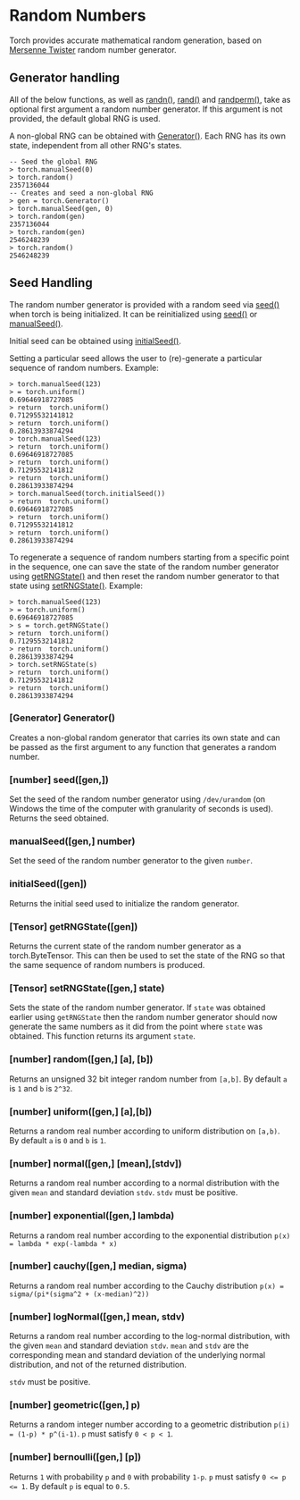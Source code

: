 <a name="torch.random.dok"></a>
# Random Numbers #

Torch provides accurate mathematical random generation, based on
[Mersenne Twister](http://www.math.sci.hiroshima-u.ac.jp/~m-mat/MT/emt.html)
random number generator.

<a name=":torch.gen.dok"></a>
## Generator handling ##

All of the below functions, as well as [randn()](t7maths.md#torch.randn),
[rand()](t7maths.md#torch.rand) and [randperm()](t7maths.md#torch.randperm),
take as optional first argument a random number generator.
If this argument is not provided, the default global RNG is used.

A non-global RNG can be obtained with [Generator()](#torch.Generator).
Each RNG has its own state, independent from all other RNG's states.

```
-- Seed the global RNG
> torch.manualSeed(0)
> torch.random()
2357136044
-- Creates and seed a non-global RNG
> gen = torch.Generator()
> torch.manualSeed(gen, 0)
> torch.random(gen)
2357136044
> torch.random(gen)
2546248239
> torch.random()
2546248239
```

<a name=":torch.seed.dok"></a>
## Seed Handling ##

The random number generator is provided with a random seed via
[seed()](#torch.seed) when torch is being initialized. It can be
reinitialized using [seed()](#torch.seed) or [manualSeed()](#torch.manualSeed).

Initial seed can be obtained using [initialSeed()](#torch.initialSeed).

Setting a particular seed allows the user to (re)-generate a particular sequence
of random numbers. Example:

```
> torch.manualSeed(123)
> = torch.uniform()
0.69646918727085
> return  torch.uniform()
0.71295532141812
> return  torch.uniform()
0.28613933874294
> torch.manualSeed(123)
> return  torch.uniform()
0.69646918727085
> return  torch.uniform()
0.71295532141812
> return  torch.uniform()
0.28613933874294
> torch.manualSeed(torch.initialSeed())
> return  torch.uniform()
0.69646918727085
> return  torch.uniform()
0.71295532141812
> return  torch.uniform()
0.28613933874294
```

To regenerate a sequence of random numbers starting from a specific point
in the sequence, one can save the state of the random number generator
using [getRNGState()](#torch.getRNGState) and then reset the random number
generator to that state using [setRNGState()](#torch.setRNGState). Example:

```
> torch.manualSeed(123)
> = torch.uniform()
0.69646918727085
> s = torch.getRNGState()
> return  torch.uniform()
0.71295532141812
> return  torch.uniform()
0.28613933874294
> torch.setRNGState(s)
> return  torch.uniform()
0.71295532141812
> return  torch.uniform()
0.28613933874294
```

<a name="torch.Generator"></a>
### [Generator] Generator() ###

Creates a non-global random generator that carries its own state and can be
passed as the first argument to any function that generates a random number.

<a name="torch.seed"></a>
### [number] seed([gen,]) ###

Set the seed of the random number generator using `/dev/urandom`
(on Windows the time of the computer with granularity of seconds is used).
Returns the seed obtained.

<a name="torch.manualSeed"></a>
### manualSeed([gen,] number) ###

Set the seed of the random number generator to the given `number`.

<a name="torch.initialSeed"></a>
### initialSeed([gen]) ###

Returns the initial seed used to initialize the random generator.

<a name="torch.getRNGState"></a>
### [Tensor] getRNGState([gen]) ###
Returns the current state of the random number generator as a torch.ByteTensor.
This can then be used to set the state of the RNG so that the same sequence of
random numbers is produced.

<a name="torch.setRNGState"></a>
### [Tensor] setRNGState([gen,] state) ###
Sets the state of the random number generator. If `state` was obtained earlier
using `getRNGState` then the random number generator should now generate the
same numbers as it did from the point where `state` was obtained. This function
returns its argument `state`.

<a name="torch.random"></a>
### [number] random([gen,] [a], [b]) ###

Returns an unsigned 32 bit integer random number from `[a,b]`. By default `a` is `1` and `b` is `2^32`.

<a name="torch.uniform"></a>
### [number] uniform([gen,] [a],[b]) ###

Returns a random real number according to uniform distribution on `[a,b)`. By default `a` is `0` and `b` is `1`.

<a name="torch.normal"></a>
### [number] normal([gen,] [mean],[stdv]) ###

Returns a random real number according to a normal distribution with the given `mean` and standard deviation `stdv`.
`stdv` must be positive.

<a name="torch.exponential"></a>
### [number] exponential([gen,] lambda) ###

Returns a random real number according to the exponential distribution
`p(x) = lambda * exp(-lambda * x)`

<a name="torch.cauchy"></a>
### [number] cauchy([gen,] median, sigma) ###

Returns a random real number according to the Cauchy distribution
`p(x) = sigma/(pi*(sigma^2 + (x-median)^2))`

<a name="torch.logNormal"></a>
### [number] logNormal([gen,] mean, stdv) ###

Returns a random real number according to the log-normal distribution, with
the given `mean` and standard deviation `stdv`.
`mean` and `stdv` are the corresponding mean and standard deviation of the underlying normal distribution, 
and not of the returned distribution.

`stdv` must be positive.

<a name="torch.geometric"></a>
### [number] geometric([gen,] p) ###

Returns a random integer number according to a geometric distribution
`p(i) = (1-p) * p^(i-1)`. `p` must satisfy `0 < p < 1`.

<a name="torch.bernoulli"></a>
### [number] bernoulli([gen,] [p]) ###

Returns `1` with probability `p` and `0` with probability `1-p`. `p` must satisfy `0 <= p <= 1`.
By default `p` is equal to `0.5`.
